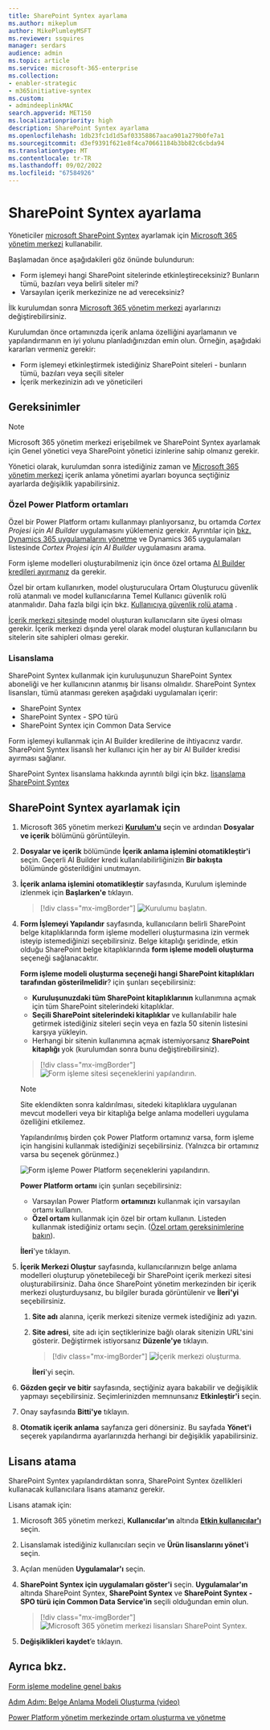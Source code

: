 ```yaml
---
title: SharePoint Syntex ayarlama
ms.author: mikeplum
author: MikePlumleyMSFT
ms.reviewer: ssquires
manager: serdars
audience: admin
ms.topic: article
ms.service: microsoft-365-enterprise
ms.collection:
- enabler-strategic
- m365initiative-syntex
ms.custom:
- admindeeplinkMAC
search.appverid: MET150
ms.localizationpriority: high
description: SharePoint Syntex ayarlama
ms.openlocfilehash: 1db23fc1d1d5af03358867aaca901a279b0fe7a1
ms.sourcegitcommit: d3ef9391f621e8f4ca70661184b3bb82c6cbda94
ms.translationtype: MT
ms.contentlocale: tr-TR
ms.lasthandoff: 09/02/2022
ms.locfileid: "67584926"
---
```

# <a name="set-up-sharepoint-syntex"></a>SharePoint Syntex ayarlama

Yöneticiler <a href="https://go.microsoft.com/fwlink/p/?linkid=2024339" target="_blank">microsoft SharePoint Syntex</a> ayarlamak için [Microsoft 365 yönetim merkezi](index.md) kullanabilir. 

Başlamadan önce aşağıdakileri göz önünde bulundurun:

- Form işlemeyi hangi SharePoint sitelerinde etkinleştireceksiniz? Bunların tümü, bazıları veya belirli siteler mi?
- Varsayılan içerik merkezinize ne ad vereceksiniz?

İlk kurulumdan sonra <a href="https://go.microsoft.com/fwlink/p/?linkid=2024339" target="_blank">Microsoft 365 yönetim merkezi</a> ayarlarınızı değiştirebilirsiniz.

Kurulumdan önce ortamınızda içerik anlama özelliğini ayarlamanın ve yapılandırmanın en iyi yolunu planladığınızdan emin olun. Örneğin, aşağıdaki kararları vermeniz gerekir:

- Form işlemeyi etkinleştirmek istediğiniz SharePoint siteleri - bunların tümü, bazıları veya seçili siteler
- İçerik merkezinizin adı ve yöneticileri

## <a name="requirements"></a>Gereksinimler 

> [!NOTE]
> Microsoft 365 yönetim merkezi erişebilmek ve SharePoint Syntex ayarlamak için Genel yönetici veya SharePoint yönetici izinlerine sahip olmanız gerekir.

Yönetici olarak, kurulumdan sonra istediğiniz zaman ve <a href="https://go.microsoft.com/fwlink/p/?linkid=2024339" target="_blank">Microsoft 365 yönetim merkezi</a> içerik anlama yönetimi ayarları boyunca seçtiğiniz ayarlarda değişiklik yapabilirsiniz.

### <a name="custom-power-platform-environments"></a>Özel Power Platform ortamları

Özel bir Power Platform ortamı kullanmayı planlıyorsanız, bu ortamda *Cortex Projesi için AI Builder* uygulamasını yüklemeniz gerekir. Ayrıntılar için [bkz. Dynamics 365 uygulamalarını yönetme](/power-platform/admin/manage-apps#install-an-app-in-the-environment-view) ve Dynamics 365 uygulamaları listesinde *Cortex Projesi için AI Builder* uygulamasını arama.

Form işleme modelleri oluşturabilmeniz için önce özel ortama [AI Builder kredileri ayırmanız](/power-platform/admin/capacity-add-on) da gerekir. 

Özel bir ortam kullanırken, model oluşturuculara Ortam Oluşturucu güvenlik rolü atanmalı ve model kullanıcılarına Temel Kullanıcı güvenlik rolü atanmalıdır. Daha fazla bilgi için bkz. [Kullanıcıya güvenlik rolü atama](/power-platform/admin/assign-security-roles) .

[İçerik merkezi sitesinde](/microsoft-365/contentunderstanding/create-a-content-center) model oluşturan kullanıcıların site üyesi olması gerekir. İçerik merkezi dışında yerel olarak model oluşturan kullanıcıların bu sitelerin site sahipleri olması gerekir.

### <a name="licensing"></a>Lisanslama

SharePoint Syntex kullanmak için kuruluşunuzun SharePoint Syntex aboneliği ve her kullanıcının atanmış bir lisansı olmalıdır. SharePoint Syntex lisansları, tümü atanması gereken aşağıdaki uygulamaları içerir:

- SharePoint Syntex
- SharePoint Syntex - SPO türü
- SharePoint Syntex için Common Data Service

Form işlemeyi kullanmak için AI Builder kredilerine de ihtiyacınız vardır. SharePoint Syntex lisanslı her kullanıcı için her ay bir AI Builder kredisi ayırması sağlanır.

SharePoint Syntex lisanslama hakkında ayrıntılı bilgi için bkz. [lisanslama SharePoint Syntex](syntex-licensing.md)

## <a name="to-set-up-sharepoint-syntex"></a>SharePoint Syntex ayarlamak için

1. Microsoft 365 yönetim merkezi <a href="https://go.microsoft.com/fwlink/p/?linkid=2171997" target="_blank">**Kurulum'u**</a> seçin ve ardından **Dosyalar ve içerik** bölümünü görüntüleyin.

2. **Dosyalar ve içerik** bölümünde **İçerik anlama işlemini otomatikleştir'i** seçin. Geçerli AI Builder kredi kullanılabilirliğinizin **Bir bakışta** bölümünde gösterildiğini unutmayın.<br/>

3. **İçerik anlama işlemini otomatikleştir** sayfasında, Kurulum işleminde izlenmek için **Başlarken'e** tıklayın. <br/>

    > [!div class="mx-imgBorder"]
    > ![Kurulumu başlatın.](../media/content-understanding/admin-content-understanding-get-started.png)</br>

4. **Form İşlemeyi Yapılandır** sayfasında, kullanıcıların belirli SharePoint belge kitaplıklarında form işleme modelleri oluşturmasına izin vermek isteyip istemediğinizi seçebilirsiniz. Belge kitaplığı şeridinde, etkin olduğu SharePoint belge kitaplıklarında **form işleme modeli oluşturma** seçeneği sağlanacaktır.
 
     **Form işleme modeli oluşturma seçeneği hangi SharePoint kitaplıkları tarafından gösterilmelidir**? için şunları seçebilirsiniz:</br>
      - **Kuruluşunuzdaki tüm SharePoint kitaplıklarının** kullanımına açmak için tüm SharePoint sitelerindeki kitaplıklar.</br>
      - **Seçili SharePoint sitelerindeki kitaplıklar** ve kullanılabilir hale getirmek istediğiniz siteleri seçin veya en fazla 50 sitenin listesini karşıya yükleyin.</br>
      - Herhangi bir sitenin kullanımına açmak istemiyorsanız **SharePoint kitaplığı** yok (kurulumdan sonra bunu değiştirebilirsiniz).

   > [!div class="mx-imgBorder"]
   > ![Form işleme sitesi seçeneklerini yapılandırın.](../media/content-understanding/admin-configforms.png)

   > [!Note]
   > Site eklendikten sonra kaldırılması, sitedeki kitaplıklara uygulanan mevcut modelleri veya bir kitaplığa belge anlama modelleri uygulama özelliğini etkilemez. 
    
    Yapılandırılmış birden çok Power Platform ortamınız varsa, form işleme için hangisini kullanmak istediğinizi seçebilirsiniz. (Yalnızca bir ortamınız varsa bu seçenek görünmez.)

    ![Form işleme Power Platform seçeneklerini yapılandırın.](../media/content-understanding/setup-power-platform-env.png)

    **Power Platform ortamı** için şunları seçebilirsiniz:
    - Varsayılan Power Platform **ortamınızı** kullanmak için varsayılan ortamı kullanın.
    - **Özel ortam** kullanmak için özel bir ortam kullanın. Listeden kullanmak istediğiniz ortamı seçin. ([Özel ortam gereksinimlerine bakın](/microsoft-365/contentunderstanding/set-up-content-understanding#requirements)).

    **İleri**'ye tıklayın.

5. **İçerik Merkezi Oluştur** sayfasında, kullanıcılarınızın belge anlama modelleri oluşturup yönetebileceği bir SharePoint içerik merkezi sitesi oluşturabilirsiniz. Daha önce SharePoint yönetim merkezinden bir içerik merkezi oluşturduysanız, bu bilgiler burada görüntülenir ve **İleri'yi** seçebilirsiniz.

    1. **Site adı** alanına, içerik merkezi sitenize vermek istediğiniz adı yazın.
    
    1. **Site adresi**, site adı için seçtiklerinize bağlı olarak sitenizin URL'sini gösterir. Değiştirmek istiyorsanız **Düzenle'ye** tıklayın.

       > [!div class="mx-imgBorder"]
       > ![İçerik merkezi oluşturma.](../media/content-understanding/admin-cu-create-cc.png)</br>

       **İleri**'yi seçin.

6. **Gözden geçir ve bitir** sayfasında, seçtiğiniz ayara bakabilir ve değişiklik yapmayı seçebilirsiniz. Seçimlerinizden memnunsanız **Etkinleştir'i** seçin.

7. Onay sayfasında **Bitti'ye** tıklayın.

8. **Otomatik içerik anlama** sayfanıza geri dönersiniz. Bu sayfada **Yönet'i** seçerek yapılandırma ayarlarınızda herhangi bir değişiklik yapabilirsiniz. 

## <a name="assign-licenses"></a>Lisans atama

SharePoint Syntex yapılandırdıktan sonra, SharePoint Syntex özellikleri kullanacak kullanıcılara lisans atamanız gerekir.

Lisans atamak için:

1. Microsoft 365 yönetim merkezi, **Kullanıcılar'ın** altında <a href="https://go.microsoft.com/fwlink/p/?linkid=834822" target="_blank">**Etkin kullanıcılar'ı**</a> seçin.

2. Lisanslamak istediğiniz kullanıcıları seçin ve **Ürün lisanslarını yönet'i** seçin.

3. Açılan menüden **Uygulamalar'ı** seçin.

4. **SharePoint Syntex için uygulamaları göster'i** seçin. **Uygulamalar'ın** altında SharePoint Syntex, **SharePoint Syntex** ve **SharePoint Syntex - SPO türü** **için Common Data Service'in** seçili olduğundan emin olun.

    > [!div class="mx-imgBorder"]
    > ![Microsoft 365 yönetim merkezi lisansları SharePoint Syntex.](../media/content-understanding/sharepoint-syntex-licenses.png)

5. **Değişiklikleri kaydet**’e tıklayın.

## <a name="see-also"></a>Ayrıca bkz.

[Form işleme modeline genel bakış](/ai-builder/form-processing-model-overview)

[Adım Adım: Belge Anlama Modeli Oluşturma (video)](https://www.youtube.com/watch?v=DymSHObD-bg)

[Power Platform yönetim merkezinde ortam oluşturma ve yönetme](/power-platform/admin/create-environment)
